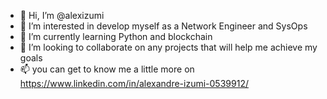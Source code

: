 - 👋 Hi, I’m @alexizumi
- 👀 I’m interested in develop myself as a Network Engineer and SysOps
- 🌱 I’m currently learning Python and blockchain
- 💞️ I’m looking to collaborate on any projects that will help me achieve my goals
- 📫 you can get to know me a little more on https://www.linkedin.com/in/alexandre-izumi-0539912/

<!---
alexizumi/alexizumi is a ✨ special ✨ repository because its `README.md` (this file) appears on your GitHub profile.
You can click the Preview link to take a look at your changes.
--->

